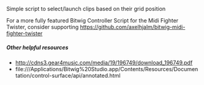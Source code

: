 Simple script to select/launch clips based on their grid position

For a more fully featured Bitwig Controller Script for the Midi Fighter Twister,
consider supporting https://github.com/axelhjalm/bitwig-midi-fighter-twister

##### Other helpful resources

- http://cdns3.gear4music.com/media/19/196749/download_196749.pdf
- file:///Applications/Bitwig%20Studio.app/Contents/Resources/Documentation/control-surface/api/annotated.html
